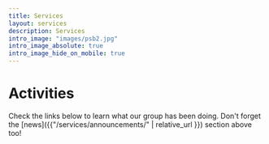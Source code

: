 ```yaml
---
title: Services
layout: services
description: Services
intro_image: "images/psb2.jpg"
intro_image_absolute: true
intro_image_hide_on_mobile: true
---
```



# Activities

Check the links below to learn what our group has been doing. Don't forget the [news]({{"/services/announcements/" | relative_url }}) section above too!
